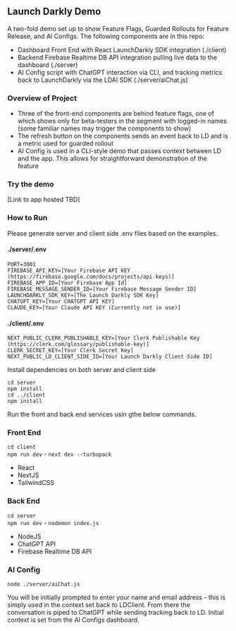 ## Launch Darkly Demo

A two-fold demo set up to show Feature Flags, Guarded Rollouts for Feature Release, and AI Configs. The following components are in this repo:

- Dashboard Front End with React LaunchDarkly SDK integration (./client)
- Backend Firebase Realtime DB API integration pulling live data to the dashboard (./server)
- AI Config script with ChatGPT interaction via CLI, and tracking metrics back to LaunchDarkly via the LDAI SDK (./server/aiChat.js)

### Overview of Project

- Three of the front-end components are behind feature flags, one of which shows only for beta-testers in the segment with logged-in names (some familiar names may trigger the components to show)
- The refresh button on the components sends an event back to LD and is a metric used for guarded rollout
- AI Config is used in a CLI-style demo that passes context between LD and the app. This allows for straightforward demonstration of the feature

### Try the demo

[Link to app hosted TBD]

### How to Run

Please generate server and client side .env files based on the examples.

#### ./server/.env

```
PORT=3001
FIREBASE_API_KEY=[Your Firebase API KEY (https://firebase.google.com/docs/projects/api-keys)]
FIREBASE_APP_ID=[Your Firebase App Id]
FIREBASE_MESSAGE_SENDER_ID=[Your Firebase Message Sender ID]
LAUNCHDARKLY_SDK_KEY=[The Launch Darkly SDK Key]
CHATGPT_KEY=[Your CHATGPT API KEY]
CLAUDE_KEY=[Your Claude API KEY (Currently not in use)]
```

#### ./client/.env

```
NEXT_PUBLIC_CLERK_PUBLISHABLE_KEY=[Your Clerk Publishable Key (https://clerk.com/glossary/publishable-key)]
CLERK_SECRET_KEY=[Your Clerk Secret Key]
NEXT_PUBLIC_LD_CLIENT_SIDE_ID=[Your Launch Darkly Client Side ID]
```

Install dependencies on both server and client side

```
cd server
npm install
cd ../client
npm install
```

Run the front and back end services usin gthe below commands.

### Front End

`cd client`\
`npm run dev` - `next dev --turbopack`

- React
- NextJS
- TailwindCSS

### Back End

`cd server`\
`npm run dev` - `nodemon index.js`

- NodeJS
- ChatGPT API
- Firebase Realtime DB API

### AI Config

`node ./server/aiChat.js`

You will be initially prompted to enter your name and email address - this is simply used in the context set back to LDClient. From there the conversation is piped to ChatGPT while sending tracking back to LD. Initial context is set from the AI Configs dashboard.
